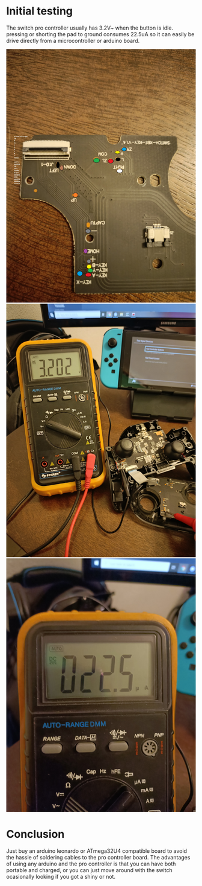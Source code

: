 # Initial testing
The switch pro controller usually has 3.2V~ when the button is idle.
pressing or shorting the pad to ground consumes 22.5uA so it can easily be drive directly from a microcontroller or arduino board.

![](images/pro-crontroller-board.jpg)
![](images/voltage.jpg)
![](images/current.jpg)

# Conclusion
Just buy an arduino leonardo or ATmega32U4 compatible board to avoid the hassle of soldering cables to the pro controller board.
The advantages of using any arduino and the pro controller is that you can have both portable and charged, or you can just move around with the switch ocasionally looking if you got a shiny or not.
